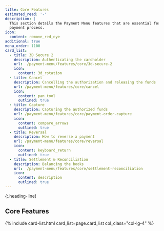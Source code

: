 ```yaml
---
title: Core Features
estimated_read: '-'
description: |
  This section details the Payment Menu features that are essential for the
  payment process.
icon:
  content: remove_red_eye
additional: true
menu_order: 1100
card_list:
  - title: 3D Secure 2
    description: Authenticating the cardholder
    url:  /payment-menu/features/core/3d-secure-2
    icon:
      content: 3d_rotation
  - title: Cancel
    description: Cancelling the authorization and releasing the funds
    url: /payment-menu/features/core/cancel
    icon:
      content: pan_tool
      outlined: true
  - title: Capture
    description: Capturing the authorized funds
    url: /payment-menu/features/core/payment-order-capture
    icon:
      content: compare_arrows
      outlined: true
  - title: Reversal
    description: How to reverse a payment
    url: /payment-menu/features/core/reversal
    icon:
      content: keyboard_return
      outlined: true
  - title: Settlement & Reconciliation
    description: Balancing the books
    url:  /payment-menu/features/core/settlement-reconciliation
    icon:
      content: description
      outlined: true
---
```


{:.heading-line}

## Core Features

{% include card-list.html card_list=page.card_list
    col_class="col-lg-4" %}
